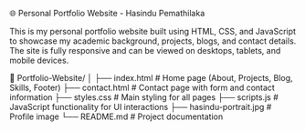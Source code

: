 
🌐 Personal Portfolio Website - Hasindu Pemathilaka

This is my personal portfolio website built using HTML, CSS, and JavaScript to showcase my academic background, projects, blogs, and contact details.
The site is fully responsive and can be viewed on desktops, tablets, and mobile devices.

📁 Portfolio-Website/
│
├── index.html        # Home page (About, Projects, Blog, Skills, Footer)
├── contact.html      # Contact page with form and contact information
├── styles.css        # Main styling for all pages
├── scripts.js        # JavaScript functionality for UI interactions
├── hasindu-portrait.jpg   # Profile image
└── README.md         # Project documentation


